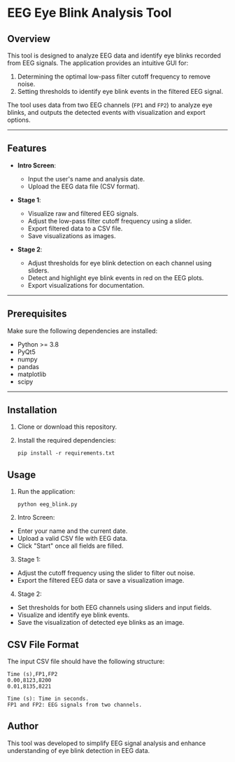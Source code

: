 # EEG Eye Blink Analysis Tool

## Overview
This tool is designed to analyze EEG data and identify eye blinks recorded from EEG signals. The application provides an intuitive GUI for:
1. Determining the optimal low-pass filter cutoff frequency to remove noise.
2. Setting thresholds to identify eye blink events in the filtered EEG signal.

The tool uses data from two EEG channels (`FP1` and `FP2`) to analyze eye blinks, and outputs the detected events with visualization and export options.

---

## Features
- **Intro Screen**:
  - Input the user's name and analysis date.
  - Upload the EEG data file (CSV format).

- **Stage 1**:
  - Visualize raw and filtered EEG signals.
  - Adjust the low-pass filter cutoff frequency using a slider.
  - Export filtered data to a CSV file.
  - Save visualizations as images.

- **Stage 2**:
  - Adjust thresholds for eye blink detection on each channel using sliders.
  - Detect and highlight eye blink events in red on the EEG plots.
  - Export visualizations for documentation.

---

## Prerequisites
Make sure the following dependencies are installed:
- Python >= 3.8
- PyQt5
- numpy
- pandas
- matplotlib
- scipy

---

## Installation
1. Clone or download this repository.
2. Install the required dependencies:
    
    ```
    pip install -r requirements.txt
## Usage
1. Run the application:
    ```
    python eeg_blink.py
2. Intro Screen:
- Enter your name and the current date.
- Upload a valid CSV file with EEG data.
- Click "Start" once all fields are filled.
3. Stage 1:
- Adjust the cutoff frequency using the slider to filter out noise.
- Export the filtered EEG data or save a visualization image.
4. Stage 2:
- Set thresholds for both EEG channels using sliders and input fields.
- Visualize and identify eye blink events.
- Save the visualization of detected eye blinks as an image.

## CSV File Format
The input CSV file should have the following structure:
    
    Time (s),FP1,FP2
    0.00,8123,8200
    0.01,8135,8221

    Time (s): Time in seconds.
    FP1 and FP2: EEG signals from two channels. 

## Author
This tool was developed to simplify EEG signal analysis and enhance understanding of eye blink detection in EEG data.